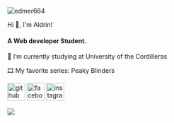 <p align="left"> <img src="https://komarev.com/ghpvc/?username=JayAldrinPrado21664&label=Profile%20views&color=0e75b6&style=flat" alt="edmer664" /> </p>

Hi 👋, I'm Aldrin!
#### A Web developer Student.


🔭 I’m currently studying at University of the Cordilleras

🎞️ My favorite series: Peaky Blinders


[<img src='https://cdn.jsdelivr.net/npm/simple-icons@3.0.1/icons/github.svg' alt='github' height='40'>](https://github.com/JayAldrinPrado21)  [<img src='https://cdn.jsdelivr.net/npm/simple-icons@3.0.1/icons/facebook.svg' alt='facebook' height='40'>](https://www.facebook.com/aldrinskiii)  [<img src='https://cdn.jsdelivr.net/npm/simple-icons@3.0.1/icons/instagram.svg' alt='instagram' height='40'>](https://www.instagram.com/aldrinskiii/) 

<img src="https://github-readme-stats.vercel.app/api/top-langs/?username=JayAldrinPrado21&layout=compact&langs_count=7&theme=radical"/>
